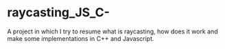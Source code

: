 # raycasting_JS_C-
A project in which I try to resume what is raycasting, how does it work and make some implementations in C++ and Javascript.
